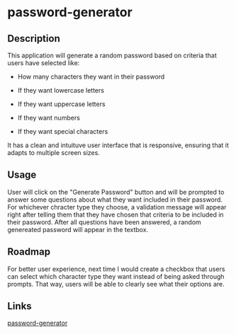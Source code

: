 # password-generator

## Description

This application will generate a random password based on criteria that users have selected like:

* How many characters they want in their password

* If they want lowercase letters

* If they want uppercase letters

* If they want numbers

* If they want special characters 

It has a clean and intuituve user interface that is responsive, ensuring that it adapts to multiple screen sizes. 

## Usage

User will click on the "Generate Password" button and will be prompted to answer some questions about what they want included in their password. For whichever chracter type they choose, a validation message will appear right after telling them that they have chosen that criteria to be included in their password. After all questions have been answered, a random genereated password will appear in the textbox.

## Roadmap 

For better user experience, next time I would create a checkbox that users can select which character type they want instead of being asked through prompts. That way, users will be able to clearly see what their options are. 

## Links

[password-generator](https://github.com/katnguyenn/password-generator/index.html)
